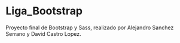 # Liga_Bootstrap
Proyecto final de Bootstrap y Sass, realizado por Alejandro Sanchez Serrano y David Castro Lopez.
